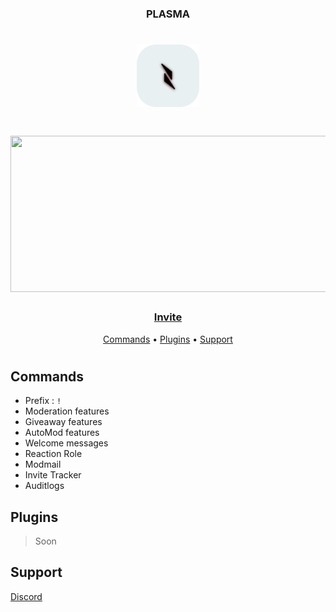 <h3 align = Center>PLASMA</h3>
<h1 align = Center><img src="image.png" width = "100" height = "100" img></h1>
<h1 align = Center><img src="cmd_loging.png" width = "980" height = "250" img></h1>
<h3 align = Center>
  
  [Invite](https://discord.com/api/oauth2/authorize?client_id=971347959788765237&permissions=8&scope=bot)
</h3>
<p align="center">
  <a href="#Commands">Commands</a>
  •
  <a href="#plugins">Plugins</a>
  •
  <a href="#support">Support</a>
<h1></h1>
  
<h2 align="">Commands</h2>


- Prefix : `!` 
- Moderation features
- Giveaway features
- AutoMod features
- Welcome messages
- Reaction Role
- Modmail
- Invite Tracker
- Auditlogs
  </h2>
  
<h2>Plugins</h2>

> Soon

<h2 align="">Support</h2>

[Discord](https://discord.gg/WjYrRvZM9Q) 